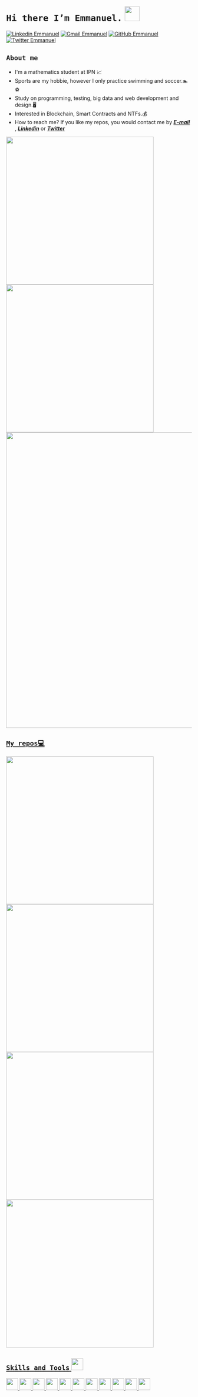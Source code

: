 # ``Hi there I’m Emmanuel.`` <img src = "https://raw.githubusercontent.com/MartinHeinz/MartinHeinz/master/wave.gif" width = 40px>
<p align='center'>

[![Linkedin Emmanuel](https://img.shields.io/badge/-Emmanuelprz-blue?style=flat-square&logo=Linkedin&logoColor=white&link=https://www.linkedin.com/in/emmanuelprz/)](https://www.linkedin.com/in/emmanuelprz/)
[![Gmail Emmanuel](https://img.shields.io/badge/-emmanuelprz17@gmail.com-c14438?style=flat-square&logo=Gmail&logoColor=white&link=mailito:emmanuelprz17@gmail.com)](mailto:emmanuelprz17@gmail.com)
[![GitHub Emmanuel](https://img.shields.io/github/followers/Emmanuelprz1400?label=follow&style=social)](https://twitter.com/Emmanuelprz17)
[![Twitter Emmanuel](https://img.shields.io/twitter/follow/Emmanuelprz17?style=social)](https://twitter.com/Emmanuelprz17)

## ``About me``
- I'm a mathematics student at IPN 📈
- Sports are my hobbie, however I only practice swimming and soccer.🏊⚽
- Study on programming, testing, big data and web development and design.🖥️
- Interested in Blockchain, Smart Contracts and NTFs.💰 
- How to reach me? If you like my repos, you would contact me by _**[E-mail](mailto:emmanuelprz17@gmail.com)**_ , _**[Linkedin](https://www.linkedin.com/in/emmanuelprz)**_ or _**[Twitter](https://www.twitter.com/emmanuelprz17)**_ 

<p align="left">
  <a href="https://github.com/Emmanuelprz1400"><img width="400" src="https://github-readme-stats.vercel.app/api?username=Emmanuelprz1400&show_icons=true&theme=algolia ">
  <a href="https://github.com/Emmanuelprz1400"><img width="400" src="https://github-readme-stats.vercel.app/api/top-langs/?username=Emmanuelprz1400&hide=html,scss,css,shell&langs_count=10&layout=compact&theme=algolia  ">
  <a href="https://github.com/Emmanuelprz1400"><img width="800" src="https://github-profile-trophy.vercel.app/?username=Emmanuelprz1400&row=1&column=4&theme=algolia">

## ``My repos💻``

<p align="left">    
   <a href="https://github.com/Emmanuelprz1400/ticket-2"><img width="400" src="https://github-readme-stats.vercel.app/api/pin/?username=Emmanuelprz1400&repo=ticket-2&langs_count=5&theme=algolia  ">
  <a href="https://github.com/Emmanuelprz1400/ticket-1"><img width="400" src="https://github-readme-stats.vercel.app/api/pin/?username=Emmanuelprz1400&card_height=300&&repo=ticket-1&langs_count=5&layout=compact&theme=algolia  ">
  <a href="https://github.com/xHaches/Entrega-Final"><img width="400" src="https://github-readme-stats.vercel.app/api/pin/?username=xHaches&card_height=300&&repo=Entrega-Final&langs_count=5&layout=compact&theme=algolia ">  
  <a href="https://github.com/ESFM-X/horarios"><img width="400" src="https://github-readme-stats.vercel.app/api/pin/?username=ESFM-X&card_height=300&&repo=horarios&langs_count=5&layout=compact&theme=algolia ">  
 </p>


## ``Skills and Tools`` <img src = "https://media2.giphy.com/media/QssGEmpkyEOhBCb7e1/giphy.gif?cid=ecf05e47a0n3gi1bfqntqmob8g9aid1oyj2wr3ds3mg700bl&rid=giphy.gif" width = 32px>
 

<img width ='32px' src ='https://raw.githubusercontent.com/rahulbanerjee26/githubAboutMeGenerator/main/icons/javascript.svg'>
<img width ='32px' src ='https://raw.githubusercontent.com/rahulbanerjee26/githubAboutMeGenerator/main/icons/typescript.svg'>
<img width ='32px' src ='https://raw.githubusercontent.com/rahulbanerjee26/githubAboutMeGenerator/main/icons/css.svg'> 
<img width ='32px' src ='https://raw.githubusercontent.com/rahulbanerjee26/githubAboutMeGenerator/main/icons/html.svg'>
<img width ='32px' src ='https://raw.githubusercontent.com/rahulbanerjee26/githubAboutMeGenerator/main/icons/nodejs.svg'>
<img width ='32px' src ='https://raw.githubusercontent.com/rahulbanerjee26/githubAboutMeGenerator/main/icons/reactjs.svg'>
<img width ='32px' src ='https://raw.githubusercontent.com/rahulbanerjee26/githubAboutMeGenerator/main/icons/bootstrap.svg'>
<img width ='32px' src ='https://raw.githubusercontent.com/rahulbanerjee26/githubAboutMeGenerator/main/icons/python.svg'>
<img width ='32px' src ='https://raw.githubusercontent.com/rahulbanerjee26/githubAboutMeGenerator/main/icons/mongodb.svg'>
<img width ='32px' src ='https://raw.githubusercontent.com/rahulbanerjee26/githubAboutMeGenerator/main/icons/mocha.svg'>
<img width ='32px' src ='https://raw.githubusercontent.com/rahulbanerjee26/githubAboutMeGenerator/main/icons/npm.svg'>
